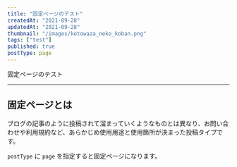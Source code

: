 ```yaml
---
title: "固定ページのテスト"
createdAt: "2021-09-28"
updatedAt: "2021-09-28"
thumbnail: "/images/kotowaza_neko_koban.png"
tags: ["test"]
published: true
postType: page
---
```


固定ページのテスト

---

## 固定ページとは

ブログの記事のように投稿されて溜まっていくようなものとは異なり、お問い合わせや利用規約など、あらかじめ使用用途と使用箇所が決まった投稿タイプです。

`postType` に `page` を指定すると固定ページになります。


